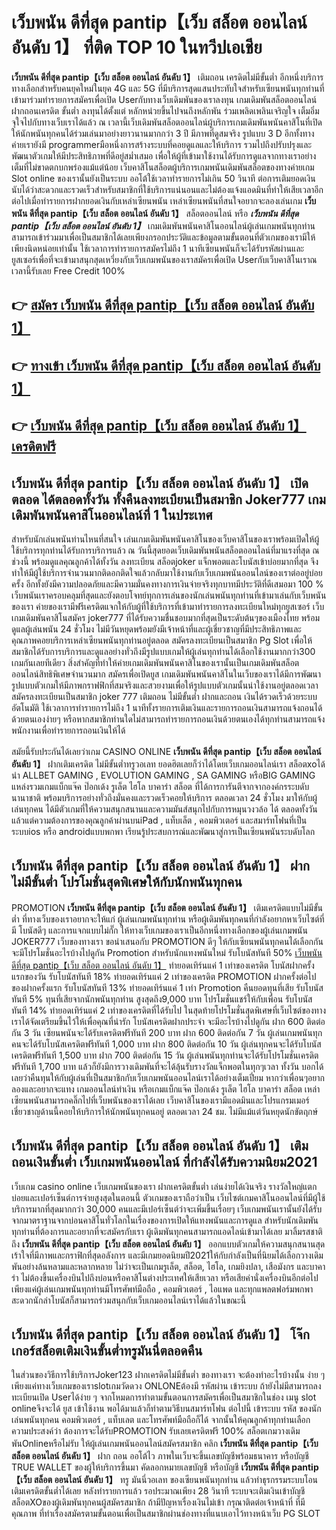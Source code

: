 # เว็บพนัน ดีที่สุด pantip【เว็บ สล็อต ออนไลน์ อันดับ 1】  ที่ติด TOP 10 ในทวีปเอเชีย

**เว็บพนัน ดีที่สุด pantip【เว็บ สล็อต ออนไลน์ อันดับ 1】** เติมถอน เครดิตไม่มีขั้นต่ำ  อีกหนึ่งบริการทางเลือกสำหรับคนยุคใหม่ในยุค 4G และ 5G ที่มีบริการสุดแสนประทับใจสำหรับเซียนพนันทุกท่านที่เข้ามาร่วมทำรายการสมัครเพื่อเปิด Userกับทางเว็บเดิมพันของเราลงทุน เกมเดิมพันสล็อตออนไลน์ ฝากถอนเครดิต ขั้นต่ำ ลงทุนได้ตั้งแต่ หลักหน่วยขึ้นไปจนถึงหลักพัน ร่วมเพลิดเพลินเจริญใจ เต็มอิ่มจุใจไปกับทางเว็บเราได้แล้ว ณ เวลานี้เว็บเดิมพันสล็อตออนไลน์ผู้บริการเกมเดิมพันพนันคาสิโนที่เปิดให้นักพนันทุกคนได้ร่วมเล่นมาอย่างยาวนานมากกว่า 3 ปี มีภาพที่ดูสมจริง รูปแบบ 3 D
อีกทั้งทางค่ายเรายังมี  programmerมือหนึ่งการสร้างระบบที่คอยดูแลและให้บริการ  รวมไปถึงปรับปรุงและพัฒนาตัวเกมให้มีประสิทธิภาพที่ดีอยู่สม่ำเสมอ เพื่อให้ผู้ที่เข้ามาใช้งานได้รับการดูแลจากทางเราอย่างเต็มที่ไม่ขาดตกบกพร่องแม้แต่น้อย เว็บคาสิโนสล็อตผู้บริการเกมพนันเดิมพันสล็อตของทางค่ายเกม Slot online ของเรานั้นยังเป็นระบบ ออโต้ใช้เวลาทำรายการไม่เกิน 50 วินาที ต่อการเติมยอดเงิน นับได้ว่าสะดวกและรวดเร็วสำหรับสมาชิกที่ใช้บริการแน่นอนและไม่ต้องแจ้งแอดมินที่ทำให้เสียเวลาอีกต่อไปเมื่อทำรายการฝากยอดเงินกับเหล่าเซียนพนัน
เหล่าเซียนพนันที่สนใจอยากจะลองเล่นเกม **เว็บพนัน ดีที่สุด pantip【เว็บ สล็อต ออนไลน์ อันดับ 1】** สล็อตออนไลน์ หรือ ***เว็บพนัน ดีที่สุด pantip【เว็บ สล็อต ออนไลน์ อันดับ 1】*** เกมเดิมพันพนันคาสิโนออนไลน์ผู้เล่นเกมพนันทุกท่านสามารถเข้าร่วมมาเพื่อเป็นสมาชิกได้เลยเพียงกรอกประวัติและข้อมูลตามขั้นตอนที่ตัวเกมของเรามีให้เพียงนิดหน่อยเท่านั้น ใช้เวลาการทำรายการสมัครไม่ถึง 1 นาทีเซียนพนันก็จะได้รับรหัสผ่านและยูสเซอร์เพื่อที่จะเข้ามาสนุกสุดเหวี่ยงกับเว็บเกมพนันของเราสมัครเพื่อเปิด Userกับเว็บคาสิโนเราณ เวลานี้รับเลย Free Credit 100%

## 👉 [สมัคร เว็บพนัน ดีที่สุด pantip【เว็บ สล็อต ออนไลน์ อันดับ 1】](https://archa888.com/)
## 👉 [ทางเข้า เว็บพนัน ดีที่สุด pantip【เว็บ สล็อต ออนไลน์ อันดับ 1】](https://archa888.com/)
## 👉 [เว็บพนัน ดีที่สุด pantip【เว็บ สล็อต ออนไลน์ อันดับ 1】 เครดิตฟรี](https://archa888.com/)

## เว็บพนัน ดีที่สุด pantip【เว็บ สล็อต ออนไลน์ อันดับ 1】 เปิดตลอด ได้ตลอดทั้งวัน ทั้งคืนลงทะเบียนเป็นสมาชิก Joker777 เกมเดิมพันพนันคาสิโนออนไลน์ที่ 1 ในประเทศ

สำหรับนักเล่นพนันท่านไหนที่สนใจ เล่นเกมเดิมพันพนันคาสิโนของเว็บคาสิโนของเราพร้อมเปิดให้ผู้ใช้บริการทุกท่านได้รับการบริการแล้ว ณ วันนี้สุดยอดเว็บเดิมพันพนันสล็อตออนไลน์ที่มาแรงที่สุด ณ ช่วงนี้ พร้อมดูแลคุณลูกค้าได้ทั้งวัน ลงทะเบียน สล็อตjoker แจ็กพอตและโบนัสเข้าบ่อยมากที่สุด จึงทำให้มีผู้ใช้บริการจำนวนมากติดอกติดใจแล้วกลับมาใช้งานกับเว็บเกมพนันออนไลน์ของเราต่ออยู่บ่อยครั้ง อีกทั้งยังมีความปลอดภัยและมีความมั่นคงทางการเงินจ่ายจริงทุกบาทมีประวัติที่ดีเสมอมา 100 % เว็บพนันเราครอบคลุมที่สุดและยังตอบโจทย์ทุกการเล่นของนักเล่นพนันทุกท่านที่เข้ามาเล่นกับเว็บพนันของเรา
ค่ายของเรามีฟรีเครดิตแจกให้กับผู้ที่ใช้บริการที่เข้ามาทำรายการลงทะเบียนใหม่ทุกยูสเซอร์ เว็บเกมเดิมพันคาสิโนสมัคร joker777 ที่ได้รับความชื่นชอบมากที่สุดเป็นระดับต้นๆของเมืองไทย พร้อมดูแลผู้เล่นพนัน 24 ชั่วโมง ไม่มีวันหยุดพร้อมยังมีเจ้าหน้าที่และผู้เชี่ยวชาญที่มีประสิทธิภาพและคุณภาพคอยบริการเหล่าเซียนพนันทุกท่านอยู่ตลอด สมัครลงทะเบียนเป็นสมาชิก  Pg Slot เพื่อให้สมาชิกได้รับการบริการและดูแลอย่างทั่วถึงมีรูปแบบเกมให้ผู้เล่นทุกท่านได้เลือกใช้งานมากกว่า300 เกมกันเลยทีเดียว
สิ่งสำคัญที่ทำให้ค่ายเกมเดิมพันพนันคาสิโนของเรานั้นเป็นเกมเดิมพันสล็อตออนไลน์สิทธิพิเศษจำนวนมาก สมัครเพื่อเปิดยูส  เกมเดิมพันพนันคาสิโนในเว็บของเราได้มีการพัฒนารูปแบบตัวเกมให้มีภาพกราฟฟิกที่สมจริงและสวยงามเพื่อให้รูปแบบตัวเกมนั้นน่าใช้งานอยู่ตลอดเวลา สมัครลงทะเบียนเป็นสมาชิก joker 777 เติมถอน ไม่มีขั้นต่ำ ฝากและถอน เงินได้รวดเร็วด้วยระบบอัตโนมัติ ใช้เวลาการทำรายการไม่ถึง 1 นาทีทั้งรายการเติมเงินและรายการถอนเงินสามารถแจ้งถอนได้ด้วยตนเองง่ายๆ หรือหากสมาชิกท่านใดไม่สามารถทำรายการถอนเงินด้วยตนเองได้ทุกท่านสามารถแจ้งพนักงานเพื่อทำรายการถอนเงินให้ได้

สมัยนี้รับประกันได้เลยว่าเกม CASINO ONLINE **เว็บพนัน ดีที่สุด pantip【เว็บ สล็อต ออนไลน์ อันดับ 1】** ฝากเติมเครดิต ไม่มีขั้นต่ำทรูวอเลท ยอดฮิตเลยก็ว่าได้โดยเว็บเกมออนไลน์เรา สล็อตxoได้นำ ALLBET GAMING , EVOLUTION GAMING , SA GAMING หรือBIG GAMING แหล่งรวมเกมแบ็กแจ๊ค ป๊อกเด้ง รูเล็ต ไฮโล บาคาร่า สล็อต ที่ได้การการันตีจากจากองค์กรระบดับนานาชาติ พร้อมบริการอย่างทั่วถึงมั่นคงและรวดเร็วคอยให้บริการ ตลอดเวลา 24 ชั่วโมง มาให้กับผู้เล่นทุกคน ได้มีตัวเกมที่ให้ความสนุกสนานและความมันส์สนุกไปกับการหมุนวงวล้อ ได้ ตลอดทั้งวัน แล้วแต่ความต้องการของคุณลูกค้าผ่านบนiPad , แท็บเล็ต , คอมพิวเตอร์ และสมาร์ทโฟนที่เป็นระบบios หรือ androidแบบพกพา เรียนรู้ประสบการณ์และพัฒนาสู่การเป็นเซียนพนันระบดับโลก

## เว็บพนัน ดีที่สุด pantip【เว็บ สล็อต ออนไลน์ อันดับ 1】 ฝาก ไม่มีขั้นต่ำ โปรโมชั่นสุดพิเศษให้กับนักพนันทุกคน

 PROMOTION  **เว็บพนัน ดีที่สุด pantip【เว็บ สล็อต ออนไลน์ อันดับ 1】** เติมเครดิตแบบไม่มีขั้นต่ำ ที่ทางเว็บของเราอยากจะให้แก่  ผู้เล่นเกมพนันทุกท่าน หรือผู้เดิมพันทุกคนที่กำลังอยากหาเว็บไซต์ที่มี โบนัสดีๆ และการแจกแบบไม่กั๊ก ให้ทางเว็บเกมของเราเป็นอีกหนึ่งทางเลือกของผู้เล่นเกมพนัน JOKER777 เว็บของทางเรา ขอนำเสนอกับ PROMOTION ดีๆ ให้กับเซียนพนันทุกคนได้เลือกกัน จะมีโปรโมชั่นอะไรบ้างไปดูกัน
 Promotion สำหรับนักแทงพนันใหม่ รับโบนัสทันที 50% [เว็บพนัน ดีที่สุด pantip【เว็บ สล็อต ออนไลน์ อันดับ 1】](https://archa888.com/) ทำยอดเทิร์นแค่ 1 เท่าของเครดิต
โบนัสฝากครั้งแรกของวัน รับโบนัสทันที 18% ทำยอดเทิร์นแค่ 2 เท่าของเครดิต
 PROMOTION ฝากครั้งต่อไปของฝากครั้งแรก รับโบนัสทันที 13% ทำยอดเทิร์นแค่ 1 เท่า
 Promotion คืนยอดทุนที่เสีย รับโบนัสทันที 5% ทุนที่เสียจากนักพนันทุกท่าน สูงสุดถึง9,000 บาท
โปรโมชั่นแชร์ให้กับเพื่อน รับโบนัสทันที 14% ทำยอดเทิร์นแค่ 2 เท่าของเครดิตที่ได้รับไป
ในสุดท้ายโปรโมชั่นสุดพิเศษที่เว็บไซต์ของทางเราได้จัดเตรียมขึ้นไว้ให้เพื่อคุณที่น่ารัก โบนัสเครดิตฝากประจำ จะมีอะไรบ้างไปดูกัน
ฝาก 600 ติดต่อกัน 3 วัน เซียนพนันจะได้รับเครดิตฟรีทันที 200 บาท
ฝาก 600 ติดต่อกัน 7 วัน ผู้เล่นเกมพนันทุกคนจะได้รับโบนัสเครดิตฟรีทันที 1,000 บาท
ฝาก 800 ติดต่อกัน 10 วัน ผู้เล่นทุกคนจะได้รับโบนัสเครดิตฟรีทันที 1,500 บาท
ฝาก 700 ติดต่อกัน 15 วัน ผู้เล่นพนันทุกท่านจะได้รับโปรโมชั่นเครดิตฟรีทันที 1,700 บาท
แล้วก็ยังมีการวางเดิมพันที่จะได้ลุ้นรับรางวัลแจ็กพอตในทุกๆเวลา ทั้งวัน บอกได้เลยว่าคืนทุนให้กับผู้เล่นที่เป็นสมาชิกกับเว็บเกมพนันออนไลน์เราได้อย่างเต็มเปี่ยม หากว่าเพื่อนๆอยากลองและอยากจะแทง เกมออนไลน์ทำเงิน หรือเกมแบ็กแจ๊ค ป๊อกเด้ง รูเล็ต ไฮโล บาคาร่า สล็อต เหล่าเซียนพนันสามารถคลิ๊กไปที่เว็บพนันของเราได้เลย เว็บคาสิโนของเรามีแอดมินและโปรแกรมเมอร์เชี่ยวชาญด้านนี้คอยให้บริการให้นักพนันทุกคนอยู่ ตลอดเวลา 24 ชม. ไม่มีแม้แต่วันหยุดนักขัตฤกษ์

## เว็บพนัน ดีที่สุด pantip【เว็บ สล็อต ออนไลน์ อันดับ 1】 เติม ถอนเงินขั้นต่ำ  เว็บเกมพนันออนไลน์ ที่กำลังได้รับความนิยม2021

เว็บเกม casino online เว็บเกมพนันของเรา ฝากเครดิตขั้นต่ำ เล่นง่ายได้เงินจริง รางวัลใหญ่แตกบ่อยและเปอร์เซ็นต์การจ่ายสูงสุดในตอนนี้ ตัวเกมของเราถือว่าเป็น เว็บไซต์เกมคาสิโนออนไลน์ที่มีผู้ใช้บริการมากที่สุดมากกว่า 30,000 คนและมีเปอร์เซ็นต์ว่าจะเพิ่มขึ้นเรื่อยๆ เว็บเกมพนันเรานั้นยังได้รับจากมาตราฐานจากบ่อนคาสิโนทั่วโลกในเรื่องของการเปิดให้แทงพนันและการดูแล สำหรับนักเดิมพันทุกท่านที่ต้องการและอยากที่จะสมัครกับเรา ผู้เดิมพันทุกคนสามารถแอดไลน์เข้ามาได้เลย
	มาลิ้มรสชาติถึง **เว็บพนัน ดีที่สุด pantip【เว็บ สล็อต ออนไลน์ อันดับ 1】** ออกแบบตัวเกมให้ความสนุกสนานสุดเร้าใจที่มีภาพและกราฟิกที่สุดอลังการ และมีเกมยอดนิยมปี2021ให้กับกำลังเป็นที่นิยมได้เลือกวางเดิมพันอย่างล้นหลามและหลากหลาย  ไม่ว่าจะเป็นเกมรูเล็ต, สล็อต, ไฮโล, เกมยิงปลา, เสือมังกร และบาคาร่า ไม่ต้องขึ้นเครื่องบินไปถึงบ่อนหรือคาสิโนต่างประเทศให้เสียเวลา หรือเสียค่านั่งเครื่องบินอีกต่อไป เพียงแค่ผู้เล่นเกมพนันทุกท่านมีโทรศัพท์มือถือ , คอมพิวเตอร์ , ไอแพด และทุกแพลตฟอร์มพกพาสะดวกนักล่าโบนัสก็สามารถร่วมสนุกกับเว็บเกมออนไลน์เราได้แล้วในขณะนี้

## เว็บพนัน ดีที่สุด pantip【เว็บ สล็อต ออนไลน์ อันดับ 1】 โจ๊กเกอร์สล็อตเติมเงินขั้นต่ำทรูมันนี่ตลอดคืน

ในส่วนของวิธีการใช้บริการJoker123 ฝากเครดิตไม่มีขั้นต่ำ ของทางเรา จะต้องทำอะไรบ้างนั้น ง่าย ๆ เพียงแค่ทางเว็บเกมของเราslotเกมวัดดวง ONLONEต้องมี รหัสผ่าน เข้าระบบ ถ้ายังไม่มีสามารถลงทะเบียนเปิด Userได้ง่าย ๆ จากโหมดการทำตามขั้นตอนการสมัครเพื่อเป็นสมาชิกในช่อง เมนู slot onlineจึงจะได้ ยูส เข้าใช้งาน พอได้มาแล้วก็ทำตามวิธีบนสมาร์ทโฟน ต่อไปนี้
เข้าระบบ รหัส  ของนักเล่นพนันทุกคน คอมพิวเตอร์ , แท็บเลต และโทรศัพท์มือถือก็ได้
จากนั้นให้คุณลูกค้าทุกท่านเลือกความประสงค์ว่า ต้องการจะได้รับPROMOTION รับเลยเครดิตฟรี 100% สล็อตเกมวางเดิมพันOnlineหรือไม่รับ
ให้ผู้เล่นเกมพนันออนไลน์สมัครสมาชิก คลิก **เว็บพนัน ดีที่สุด pantip【เว็บ สล็อต ออนไลน์ อันดับ 1】** ฝาก ถอน ออโต้ไว ภาพในเว็บจะขึ้นเลขบัญชีพร้อมธนาคาร หรือบัญชี TRUE WALLET ของผู้ให้บริการขึ้นมา
คัดลอกหมายเลขบัญชี หรือบัญชี **เว็บพนัน ดีที่สุด pantip【เว็บ สล็อต ออนไลน์ อันดับ 1】** ทรู มันนี่วอเลท ของเซียนพนันทุกท่าน แล้วทำธุรกรรมระบบโอนเติมเครดิตขั้นต่ำได้เลย
หลังทำรายการแล้ว รอประมาณเพียง 28 วินาที ระบบจะเติมเงินเข้าบัญชีสล็อตXOของผู้เดิมพันทุกคนผู้สมัครสมาชิก
ถ้ามีปัญหาเรื่องเงินไม่เข้า กรุณาติดต่อเจ้าหน้าที่ ที่มีคุณภาพ ที่ทำเรื่องสมัครตามขั้นตอนเพื่อเป็นสมาชิกผ่านช่องทางที่แนบเอาไว้ทางหน้าเว็บ PG SLOT


